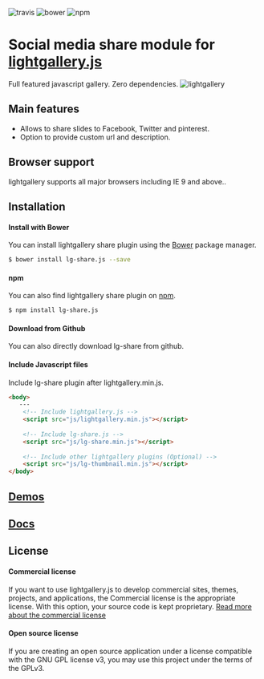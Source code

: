 ![travis](https://travis-ci.org/sachinchoolur/lg-share.js.svg?branch=master)
![bower](https://img.shields.io/bower/v/lg-share.js.svg)
![npm](https://img.shields.io/npm/v/lg-share.js.svg)

# Social media share module for [lightgallery.js](http://sachinchoolur.github.io/lightgallery.js/)
Full featured javascript gallery. Zero dependencies.
![lightgallery](https://raw.githubusercontent.com/sachinchoolur/lightGallery/master/lib/lg.png)

Main features
---

* Allows to share slides to Facebook, Twitter and pinterest.
* Option to provide custom url and description.
 
Browser support
---
lightgallery supports all major browsers including IE 9 and above..


Installation
---
#### Install with Bower

You can install lightgallery share plugin using the [Bower](http://bower.io) package manager.

```sh
$ bower install lg-share.js --save
```

#### npm

You can also find lightgallery share plugin on [npm](http://npmjs.org).

```sh
$ npm install lg-share.js
```
#### Download from Github

You can also directly download lg-share from github.

#### Include Javascript files
Include lg-share plugin after lightgallery.min.js.
``` html
<body>
   ---
    <!-- Include lightgallery.js -->
    <script src="js/lightgallery.min.js"></script>
    
    <!-- Include lg-share.js -->
    <script src="js/lg-share.min.js"></script>
    
    <!-- Include other lightgallery plugins (Optional) -->
    <script src="js/lg-thumbnail.min.js"></script>
</body>  
```

[Demos](http://sachinchoolur.github.io/lightgallery.js/demos/share.html)
----
  
[Docs](http://sachinchoolur.github.io/lightgallery.js/docs/api.html#lg-share)
-----

License
---

#### Commercial license
If you want to use lightgallery.js to develop commercial sites, themes, projects, and applications, the Commercial license is the appropriate license. With this option, your source code is kept proprietary. [Read more about the commercial license](https://sachinchoolur.github.io/lightgallery.js/docs/license.html)

#### Open source license

If you are creating an open source application under a license compatible with the GNU GPL license v3, you may use this project under the terms of the GPLv3.

